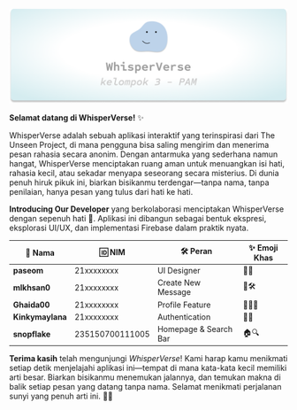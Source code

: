 ![Banner](https://github.com/mIkhsan0/Semester4-UTP-PAM/blob/master/screenshot/banner.png?raw=true)


**Selamat datang di WhisperVerse!** ✨

WhisperVerse adalah sebuah aplikasi interaktif yang terinspirasi dari The Unseen Project, di mana pengguna bisa saling mengirim dan menerima pesan rahasia secara anonim. Dengan antarmuka yang sederhana namun hangat, WhisperVerse menciptakan ruang aman untuk menuangkan isi hati, rahasia kecil, atau sekadar menyapa seseorang secara misterius. Di dunia penuh hiruk pikuk ini, biarkan bisikanmu terdengar—tanpa nama, tanpa penilaian, hanya pesan yang tulus dari hati ke hati.

**Introducing Our Developer** 
yang berkolaborasi menciptakan WhisperVerse dengan sepenuh hati 💖. Aplikasi ini dibangun sebagai bentuk ekspresi, eksplorasi UI/UX, dan implementasi Firebase dalam praktik nyata.

| 👤 Nama             | 🆔 NIM           | 🛠️ Peran               | ✨ Emoji Khas |
|---------------------|------------------|------------------------|---------------|
| **paseom**          | 21xxxxxxxx        | UI Designer            | 🎨🧁 |
| **mlkhsan0**        | 21xxxxxxxx        | Create New Message     | 💌🛠️ |
| **Ghaida00**        | 21xxxxxxxx        | Profile Feature        | 🙋‍♀️📱 |
| **Kinkymaylana**    | 21xxxxxxxx        | Authentication         | 🔐🌟 |
| **snopflake**       | 235150700111005        | Homepage & Search Bar  | 🏠🔍 |

**Terima kasih**  telah mengunjungi *WhisperVerse*! Kami harap kamu menikmati setiap detik menjelajahi aplikasi ini—tempat di mana kata-kata kecil memiliki arti besar. Biarkan bisikanmu menemukan jalannya, dan temukan makna di balik setiap pesan yang datang tanpa nama. Selamat menikmati perjalanan sunyi yang penuh arti ini. 🤍✨
